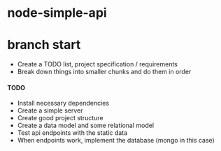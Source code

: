 # node-simple-api


# branch start
* Create a TODO list, project specification / requirements 
* Break down things into smaller chunks and do them in order

#### TODO

* Install necessary dependencies 
* Create a simple server
* Create good project structure
* Create a data model and some relational model
* Test api endpoints with the static data
* When endpoints work, implement the database (mongo in this case)

